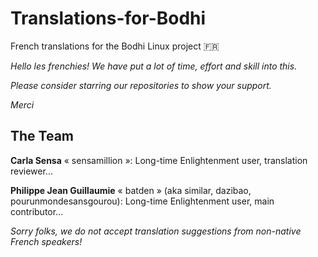 # Translations-for-Bodhi

French translations for the Bodhi Linux project :fr:

*Hello les frenchies! We have put a lot of time, effort and skill into this.*

*Please consider starring our repositories to show your support.*

*Merci*


## The Team

**Carla Sensa** « sensamillion »: Long-time Enlightenment user, translation reviewer...

**Philippe Jean Guillaumie** « batden » (aka similar, dazibao, pourunmondesansgourou): Long-time Enlightenment user, main contributor...

*Sorry folks, we do not accept translation suggestions from non-native French speakers!*
